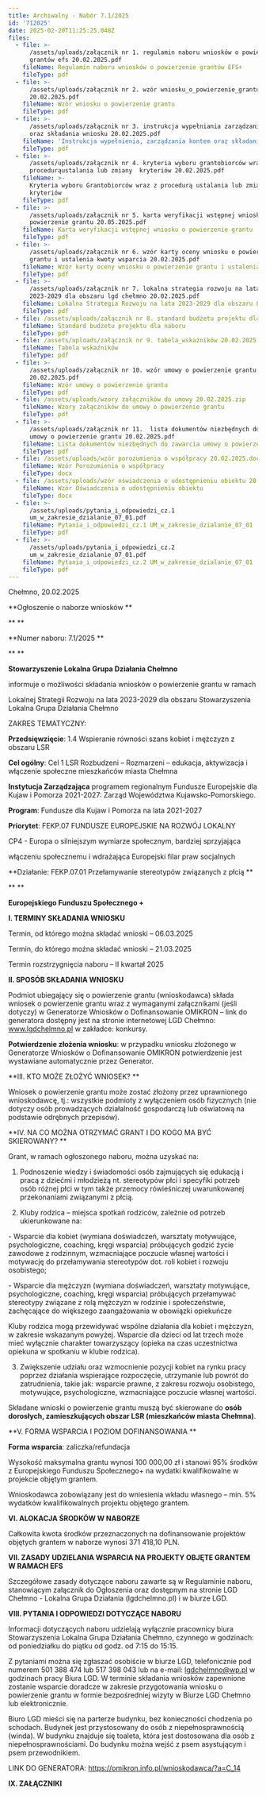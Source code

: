 ```yaml
---
title: Archiwalny - Nabór 7.1/2025
id: '712025'
date: 2025-02-20T11:25:25.048Z
files:
  - file: >-
      /assets/uploads/załącznik nr 1. regulamin naboru wniosków o powierzenie
      grantów efs 20.02.2025.pdf
    fileName: Regulamin naboru wniosków o powierzenie grantów EFS+
    fileType: pdf
  - file: >-
      /assets/uploads/załącznik nr 2. wzór wniosku_o_powierzenie_grantu
      20.02.2025.pdf
    fileName: Wzór wniosku o powierzenie grantu
    fileType: pdf
  - file: >-
      /assets/uploads/załącznik nr 3. instrukcja wypełniania zarządzanie kontem 
      oraz składania wniosku 20.02.2025.pdf
    fileName: 'Instrukcja wypełnienia, zarządzania kontem oraz składania wniosku'
    fileType: pdf
  - file: >-
      /assets/uploads/załącznik nr 4. kryteria wyboru grantobiorców wraz z
      procedurąustalania lub zmiany  kryteriów 20.02.2025.pdf
    fileName: >-
      Kryteria wyboru Grantobiorców wraz z procedurą ustalania lub zmiany 
      kryteriów
    fileType: pdf
  - file: >-
      /assets/uploads/załącznik nr 5. karta weryfikacji wstępnej wniosku o
      powierzenie grantu 20.05.2025.pdf
    fileName: Karta weryfikacji wstępnej wniosku o powierzenie grantu
    fileType: pdf
  - file: >-
      /assets/uploads/załącznik nr 6. wzór karty oceny wniosku o powierzenie
      grantu i ustalenia kwoty wsparcia 20.02.2025.pdf
    fileName: Wzór karty oceny wniosku o powierzenie grantu i ustalenia kwoty wsparcia
    fileType: pdf
  - file: >-
      /assets/uploads/załącznik nr 7. lokalna strategia rozwoju na lata
      2023-2029 dla obszaru lgd chełmno 20.02.2025.pdf
    fileName: Lokalna Strategia Rozwoju na lata 2023-2029 dla obszaru LGD Chełmno
    fileType: pdf
  - file: /assets/uploads/załącznik nr 8. standard budżetu projektu dla naboru.pdf
    fileName: Standard budżetu projektu dla naboru
    fileType: pdf
  - file: /assets/uploads/załącznik nr 9. tabela_wskaźników 20.02.2025.pdf
    fileName: Tabela wskaźników
    fileType: pdf
  - file: >-
      /assets/uploads/załącznik nr 10. wzór umowy o powierzenie grantu
      20.02.2025.pdf
    fileName: Wzór umowy o powierzenie grantu
    fileType: pdf
  - file: /assets/uploads/wzory załączników do umowy 20.02.2025.zip
    fileName: Wzory załączników do umowy o powierzenie grantu
    fileType: pdf
  - file: >-
      /assets/uploads/załącznik nr 11.  lista dokumentów niezbędnych do zawarcia
      umowy o powierzenie grantu 20.02.2025.pdf
    fileName: Lista dokumentów niezbędnych do zawarcia umowy o powierzenie grantu
    fileType: pdf
  - file: /assets/uploads/wzór porozumienia o współpracy 20.02.2025.docx
    fileName: Wzór Porozumienia o współpracy
    fileType: docx
  - file: /assets/uploads/wzór oświadczenia o udostępnieniu obiektu 20.02.2025.docx
    fileName: Wzór Oświadczenia o udostępnieniu obiektu
    fileType: docx
  - file: >-
      /assets/uploads/pytania_i_odpowiedzi_cz.1
      um_w_zakresie_dzialanie_07_01.pdf
    fileName: Pytania_i_odpowiedzi_cz.1 UM_w_zakresie_dzialanie_07_01
    fileType: pdf
  - file: >-
      /assets/uploads/pytania_i_odpowiedzi_cz.2
      um_w_zakresie_dzialanie_07_01.pdf
    fileName: Pytania_i_odpowiedzi_cz.2 UM_w_zakresie_dzialanie_07_01
    fileType: pdf
---
```

Chełmno, 20.02.2025



**Ogłoszenie o naborze wniosków**

****

**Numer naboru: 7.1/2025**

****

**Stowarzyszenie Lokalna Grupa Działania Chełmno**

informuje o możliwości składania wniosków o powierzenie grantu w ramach

Lokalnej Strategii Rozwoju na lata 2023-2029 dla obszaru Stowarzyszenia Lokalna Grupa Działania Chełmno 



ZAKRES TEMATYCZNY: 

**Przedsięwzięcie**: 1.4 Wspieranie równości szans kobiet i mężczyzn z obszaru LSR

**Cel ogólny**: Cel  1 LSR Rozbudzeni – Rozmarzeni – edukacja, aktywizacja i włączenie społeczne mieszkańców miasta Chełmna



**Instytucja Zarządzająca** programem regionalnym Fundusze Europejskie dla Kujaw i Pomorza 2021-2027: Zarząd Województwa Kujawsko-Pomorskiego.



**Program**: Fundusze dla Kujaw i Pomorza na lata 2021-2027

**Priorytet**: FEKP.07 FUNDUSZE EUROPEJSKIE NA ROZWÓJ LOKALNY

CP4 - Europa o silniejszym wymiarze społecznym, bardziej sprzyjająca 

włączeniu społecznemu i wdrażająca Europejski filar praw socjalnych



**Działanie: FEKP.07.01 Przełamywanie stereotypów związanych z płcią**

****

**Europejskiego Funduszu Społecznego +**











**I. TERMINY SKŁADANIA WNIOSKU**

Termin, od którego można składać wnioski –  06.03.2025 

Termin, do którego można składać wnioski – 21.03.2025

Termin rozstrzygnięcia naboru – II kwartał 2025



**II. SPOSÓB SKŁADANIA WNIOSKU**

Podmiot ubiegający się o powierzenie grantu (wnioskodawca) składa wniosek o powierzenie grantu wraz z wymaganymi załącznikami (jeśli dotyczy) w Generatorze Wniosków o Dofinansowanie OMIKRON – link do generatora dostępny jest na stronie internetowej LGD Chełmno: www.lgdchelmno.pl w zakładce: konkursy.

**Potwierdzenie złożenia wniosku**: w przypadku wniosku złożonego w Generatorze Wniosków o Dofinansowanie OMIKRON potwierdzenie jest wystawiane automatycznie przez Generator. 



**III. KTO MOŻE ZŁOŻYĆ WNIOSEK? **

Wniosek o powierzenie grantu może zostać złożony przez uprawnionego wnioskodawcę, tj.: wszystkie podmioty z wyłączeniem osób fizycznych (nie dotyczy osób prowadzących działalność gospodarczą lub oświatową na podstawie odrębnych przepisów).



**IV. NA CO MOŻNA OTRZYMAĆ GRANT I DO KOGO MA BYĆ SKIEROWANY? **  

Grant, w ramach ogłoszonego naboru, można uzyskać na:

1)	Podnoszenie wiedzy i świadomości osób zajmujących się edukacją i pracą z dziećmi i młodzieżą nt. stereotypów płci i specyfiki potrzeb osób różnej płci w tym także przemocy rówieśniczej uwarunkowanej przekonaniami związanymi z płcią.

2)	Kluby rodzica – miejsca spotkań rodziców, zależnie od potrzeb ukierunkowane na:

\- Wsparcie dla kobiet (wymiana doświadczeń, warsztaty motywujące, psychologiczne, coaching, kręgi wsparcia) próbujących godzić życie zawodowe z rodzinnym, wzmacniające poczucie własnej wartości i motywację do przełamywania stereotypów dot. roli kobiet i rozwoju osobistego;

\- Wsparcie dla mężczyzn (wymiana doświadczeń, warsztaty motywujące, psychologiczne, coaching, kręgi wsparcia) próbujących przełamywać stereotypy związane z rolą mężczyzn w rodzinie i społeczeństwie, zachęcające do większego zaangażowania w obowiązki opiekuńcze

Kluby rodzica mogą przewidywać wspólne działania dla kobiet i mężczyzn, w zakresie wskazanym powyżej. Wsparcie dla dzieci od lat trzech może mieć wyłącznie charakter towarzyszący (opieka na czas uczestnictwa opiekuna w spotkaniu w klubie rodzica).

3)	Zwiększenie udziału oraz wzmocnienie pozycji kobiet na rynku pracy poprzez działania wspierające rozpoczęcie, utrzymanie lub powrót do zatrudnienia, takie jak: wsparcie prawne, z zakresu rozwoju osobistego, motywujące, psychologiczne, wzmacniające poczucie własnej wartości.



Składane wnioski o powierzenie grantu muszą być skierowane do **osób dorosłych, zamieszkujących obszar LSR (mieszkańców miasta Chełmna)**.



**V. FORMA WSPARCIA I POZIOM DOFINANSOWANIA **

**Forma wsparcia**: zaliczka/refundacja 

Wysokość maksymalna grantu wynosi 100 000,00 zł i stanowi 95% środków z Europejskiego Funduszu Społecznego+ na wydatki kwalifikowalne w projekcie objętym grantem. 

Wnioskodawca zobowiązany jest do wniesienia wkładu własnego – min. 5% wydatków kwalifikowalnych projektu objętego grantem. 



**VI. ALOKACJA ŚRODKÓW W NABORZE**

Całkowita kwota środków przeznaczonych na dofinansowanie projektów objętych grantem w naborze wynosi 371 418,10 PLN.



**VII. ZASADY UDZIELANIA WSPARCIA NA PROJEKTY OBJĘTE GRANTEM W RAMACH EFS**

Szczegółowe zasady dotyczące naboru zawarte są w Regulaminie naboru, stanowiącym załącznik do Ogłoszenia oraz dostępnym na stronie LGD Chełmno - Lokalna Grupa Działania (lgdchelmno.pl) i w biurze LGD.  





**VIII. PYTANIA I ODPOWIEDZI DOTYCZĄCE NABORU**

Informacji dotyczących naboru udzielają wyłącznie pracownicy biura Stowarzyszenia Lokalna Grupa Działania Chełmno, czynnego w godzinach: od poniedziałku do piątku od godz. od 7:15 do 15:15. 



Z pytaniami można się zgłaszać osobiście w biurze LGD, telefonicznie pod numerem 501 388 474 lub 517 398 043 lub na e-mail: lgdchelmno@wp.pl w godzinach pracy Biura LGD. W terminie składania wniosków zapewnione zostanie wsparcie doradcze w zakresie przygotowania wniosku o powierzenie grantu w formie bezpośredniej wizyty w Biurze LGD Chełmno lub elektronicznie.

Biuro LGD mieści się na parterze budynku, bez konieczności chodzenia po schodach. Budynek jest przystosowany do osób z niepełnosprawnością (winda). W budynku znajduje się toaleta, która jest dostosowana dla osób z niepełnosprawnościami. Do budynku można wejść z psem asystującym i psem przewodnikiem. 

LINK DO GENERATORA: https://omikron.info.pl/wnioskodawca/?a=C_14





**IX. ZAŁĄCZNIKI**
